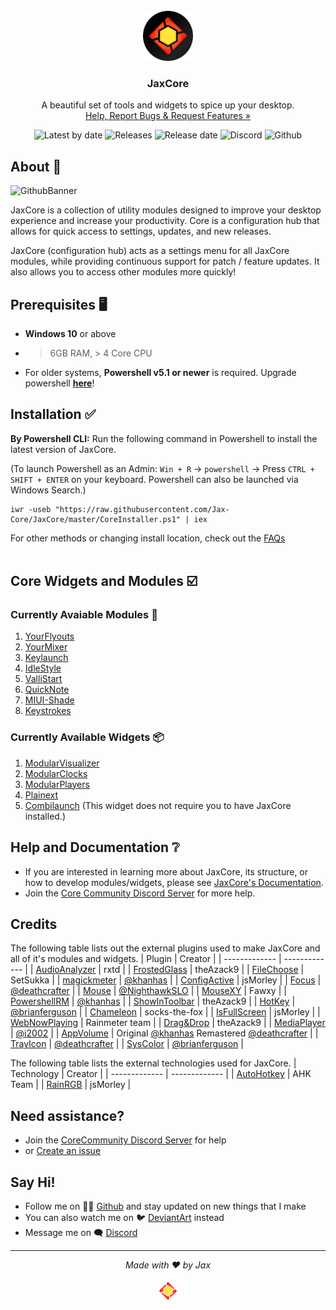 <!-- START HeaderSmall.mustache -->
<br />
<div align="center">
  <a href="https://github.com/Jax-Core/JaxCore">
    <img src="https://raw.githubusercontent.com/Jax-Core/ReadME-Template/main/Resources/Icons/JaxCore.png" alt="Logo" width="80" height="80">
  </a>

<h3 align="center">JaxCore</h3>
  <p align="center">
    A beautiful set of tools and widgets to spice up your desktop.
    <br />
    <a href="https://discord.gg/JmgehPSDD6">Help, Report Bugs & Request Features »</a>
  </p>
</div>

<!-- END HeaderSmall.mustache -->
<!-- START ShieldsFull.mustache -->
<p align="center">
  <img alt="Latest by date" src="https://img.shields.io/github/v/tag/Jax-Core/JaxCore?label=Version&style=for-the-badge" />
  <img alt="Releases" src="https://img.shields.io/github/downloads/Jax-Core/JaxCore/total?style=for-the-badge" />
  <img alt="Release date" src="https://img.shields.io/github/release-date/Jax-Core/JaxCore?label=Last%20Update&style=for-the-badge" />
  <img alt="Discord" src="https://img.shields.io/discord/880445067754610688?label=Discord%20server&style=for-the-badge" />
  <img alt="Github" src="https://img.shields.io/github/license/Jax-Core/JaxCore?style=for-the-badge" />
</p><!-- END ShieldsFull.mustache -->

## About 👀

![GithubBanner](https://user-images.githubusercontent.com/80020581/173227081-761ae822-6c83-4a10-9093-a3117c2cffd7.png)

JaxCore is a collection of utility modules designed to improve your desktop experience and increase your productivity. Core is a configuration hub that allows for quick access to settings, updates, and new releases.

JaxCore (configuration hub) acts as a settings menu for all JaxCore modules, while providing continuous support for patch / feature updates. It also allows you to access other modules more quickly!

## Prerequisites 🖥️
- **Windows 10** or above
- > 6GB RAM, > 4 Core CPU
- For older systems, **Powershell v5.1 or newer** is required. Upgrade powershell **[here](https://docs.microsoft.com/en-us/powershell/scripting/windows-powershell/install/installing-windows-powershell?view=powershell-7.2#upgrading-existing-windows-powershell)**!

## Installation ✅
**By Powershell CLI:**
Run the following command in Powershell to install the latest version of JaxCore.

(To launch Powershell as an Admin: `Win + R` -> `powershell` -> Press `CTRL + SHIFT + ENTER` on your keyboard. Powershell can also be launched via Windows Search.)

```
iwr -useb "https://raw.githubusercontent.com/Jax-Core/JaxCore/master/CoreInstaller.ps1" | iex
```
For other methods or changing install location, check out the [FAQs](https://jaxcore.gitbook.io/core/getting-started/faqs/jaxcore-faqs#installation)
<br />
<br />

## Core Widgets and Modules ☑️

### Currently Avaiable Modules 💠
1. [YourFlyouts](https://github.com/Jax-Core/YourFlyouts)
1. [YourMixer](https://github.com/Jax-Core/YourMixer)
1. [Keylaunch](https://github.com/Jax-Core/Keylaunch)
1. [IdleStyle](https://github.com/Jax-Core/IdleStyle)
1. [ValliStart](https://github.com/Jax-Core/ValliStart)
1. [QuickNote](https://github.com/Jax-Core/QuickNote)
1. [MIUI-Shade](https://github.com/Jax-Core/MIUI-Shade)
1. [Keystrokes](https://github.com/Jax-Core/Keystrokes)

### Currently Available Widgets 📦
1. [ModularVisualizer](https://github.com/Jax-Core/ModularVisualizer)
2. [ModularClocks](https://github.com/Jax-Core/Modularclocks)
3. [ModularPlayers](https://github.com/Jax-Core/ModularPlayers)
5. [Plainext](https://github.com/Jax-Core/Plainext)
4. [Combilaunch](https://github.com/Jax-Core/Combilaunch) (This widget does not require you to have JaxCore installed.)


## Help and Documentation ❔
- If you are interested in learning more about JaxCore, its structure, or how to develop modules/widgets, please see [JaxCore's Documentation](https://jaxcore.gitbook.io/core/).
- Join the [Core Community Discord Server](https://discord.gg/JmgehPSDD6) for more help.


## Credits
The following table lists out the external plugins used to make JaxCore and all of it's modules and widgets.
| Plugin | Creator |
| ------------- | ------------- |
| [AudioAnalyzer](https://forum.rainmeter.net/viewtopic.php?t=31091) | rxtd |
| [FrostedGlass](https://forum.rainmeter.net/viewtopic.php?t=23106) | theAzack9 | 
| [FileChoose](https://forum.rainmeter.net/viewtopic.php?t=33767) | SetSukka | 
| [magickmeter](https://github.com/khanhas/MagickMeter) | [@khanhas](https://github.com/khanhas) | 
| [ConfigActive](https://forum.rainmeter.net/viewtopic.php?t=28720) | jsMorley | 
| [Focus](https://forum.rainmeter.net/viewtopic.php?t=37989) | [@deathcrafter](https://github.com/deathcrafter) | 
| [Mouse](https://github.com/NighthawkSLO/Mouse.dll/) | [@NighthawkSLO](https://github.com/NighthawkSLO) | 
| [MouseXY](https://forum.rainmeter.net/viewtopic.php?t=22900) | Fawxy | 
| [PowershellRM](https://github.com/khanhas/PowershellRM) | [@khanhas](https://github.com/khanhas) | 
| [ShowInToolbar](https://forum.rainmeter.net/viewtopic.php?t=25334) | theAzack9 | 
| [HotKey](https://github.com/brianferguson/HotKey.dll) | [@brianferguson](https://github.com/brianferguson) | 
| [Chameleon](https://github.com/socks-the-fox/Chameleon) | socks-the-fox | 
| [IsFullScreen](https://forum.rainmeter.net/viewtopic.php?t=28305) | jsMorley | 
| [WebNowPlaying](https://github.com/tjhrulz/WebNowPlaying) | Rainmeter team | 
| [Drag&Drop](https://forum.rainmeter.net/viewtopic.php?t=23107) | theAzack9 | 
| [MediaPlayer](https://github.com/i2002/RainmeterMediaPlayer) | [@i2002](https://github.com/i2002) | 
| [AppVolume](https://github.com/khanhas/AppVolumePlugin) | Original [@khanhas](https://github.com/khanhas) Remastered [@deathcrafter](https://github.com/deathcrafter) |
| [TrayIcon](https://github.com/deathcrafter/PluginTrayIcon) | [@deathcrafter](https://github.com/deathcrafter) | 
| [SysColor](https://github.com/brianferguson/SysColor.dll) | [@brianferguson](https://github.com/brianferguson) | 

The following table lists the external technologies used for JaxCore.
| Technology | Creator | 
| ------------- | ------------- |
| [AutoHotkey](https://www.autohotkey.com/) | AHK Team | 
| [RainRGB](https://forum.rainmeter.net/viewtopic.php?t=6215) | jsMorley | 

<!-- START Footer.mustache -->

## Need assistance?
* Join the [CoreCommunity Discord Server](https://discord.gg/JmgehPSDD6) for help
* or [Create an issue](https://github.com/Jax-Core/JaxCore)

## Say Hi!
* Follow me on 👨‍💻 [Github](https://github.com/EnhancedJax) and stay updated on new things that I make
* You can also watch me on 🐦 [DeviantArt](https://www.deviantart.com/jaxoriginals) instead
* Message me on 🗨️ [Discord](https://discord.gg/JmgehPSDD6)

---

<p align="center">
<i>Made with ❤️ by Jax</i>
   <br/><br/>
   <img src="https://raw.githubusercontent.com/Jax-Core/ReadME-Template/main/Resources/Assets/Logo.png"  width="32" height="32"/>
</p><!-- END Footer.mustache -->
